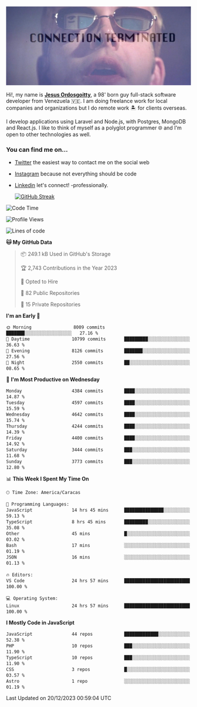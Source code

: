 ![hackers movie reference](./disconnected.jpg)

Hi!, my name is [**Jesus Ordosgoitty**](https://jodaz.dev), a 98' born guy full-stack software developer from Venezuela 🇻🇪. I am doing freelance work for local companies and organizations but I do remote work 🏝️ for clients overseas. 

I develop applications using Laravel and Node.js, with Postgres, MongoDB and React.js. I like to think of myself as a polyglot programmer 🌐 and I'm open to other technologies as well.

### You can find me on...

- [Twitter](https://twitter.com/jodaz_) the easiest way to contact me on the social web
- [Instagram](https://instagram.com/jodaz_) because not everything should be code
- [Linkedin](https://linkedin.com/in/jodaz) let's connect! -professionally.


    [![GitHub Streak](https://streak-stats.demolab.com?user=jodaz&theme=tokyonight)](https://git.io/streak-stats)

<!--START_SECTION:waka-->
![Code Time](http://img.shields.io/badge/Code%20Time-4%2C511%20hrs%208%20mins-blue)

![Profile Views](http://img.shields.io/badge/Profile%20Views-0-blue)

![Lines of code](https://img.shields.io/badge/From%20Hello%20World%20I%27ve%20Written-96.7%20million%20lines%20of%20code-blue)

**🐱 My GitHub Data** 

> 📦 249.1 kB Used in GitHub's Storage 
 > 
> 🏆 2,743 Contributions in the Year 2023
 > 
> 💼 Opted to Hire
 > 
> 📜 82 Public Repositories 
 > 
> 🔑 15 Private Repositories 
 > 
**I'm an Early 🐤** 

```text
🌞 Morning                8009 commits        ███████░░░░░░░░░░░░░░░░░░   27.16 % 
🌆 Daytime                10799 commits       █████████░░░░░░░░░░░░░░░░   36.63 % 
🌃 Evening                8126 commits        ███████░░░░░░░░░░░░░░░░░░   27.56 % 
🌙 Night                  2550 commits        ██░░░░░░░░░░░░░░░░░░░░░░░   08.65 % 
```
📅 **I'm Most Productive on Wednesday** 

```text
Monday                   4384 commits        ████░░░░░░░░░░░░░░░░░░░░░   14.87 % 
Tuesday                  4597 commits        ████░░░░░░░░░░░░░░░░░░░░░   15.59 % 
Wednesday                4642 commits        ████░░░░░░░░░░░░░░░░░░░░░   15.74 % 
Thursday                 4244 commits        ████░░░░░░░░░░░░░░░░░░░░░   14.39 % 
Friday                   4400 commits        ████░░░░░░░░░░░░░░░░░░░░░   14.92 % 
Saturday                 3444 commits        ███░░░░░░░░░░░░░░░░░░░░░░   11.68 % 
Sunday                   3773 commits        ███░░░░░░░░░░░░░░░░░░░░░░   12.80 % 
```


📊 **This Week I Spent My Time On** 

```text
🕑︎ Time Zone: America/Caracas

💬 Programming Languages: 
JavaScript               14 hrs 45 mins      ███████████████░░░░░░░░░░   59.13 % 
TypeScript               8 hrs 45 mins       █████████░░░░░░░░░░░░░░░░   35.08 % 
Other                    45 mins             █░░░░░░░░░░░░░░░░░░░░░░░░   03.02 % 
Bash                     17 mins             ░░░░░░░░░░░░░░░░░░░░░░░░░   01.19 % 
JSON                     16 mins             ░░░░░░░░░░░░░░░░░░░░░░░░░   01.13 % 

🔥 Editors: 
VS Code                  24 hrs 57 mins      █████████████████████████   100.00 % 

💻 Operating System: 
Linux                    24 hrs 57 mins      █████████████████████████   100.00 % 
```

**I Mostly Code in JavaScript** 

```text
JavaScript               44 repos            █████████████░░░░░░░░░░░░   52.38 % 
PHP                      10 repos            ███░░░░░░░░░░░░░░░░░░░░░░   11.90 % 
TypeScript               10 repos            ███░░░░░░░░░░░░░░░░░░░░░░   11.90 % 
CSS                      3 repos             █░░░░░░░░░░░░░░░░░░░░░░░░   03.57 % 
Astro                    1 repo              ░░░░░░░░░░░░░░░░░░░░░░░░░   01.19 % 
```




 Last Updated on 20/12/2023 00:59:04 UTC
<!--END_SECTION:waka-->
